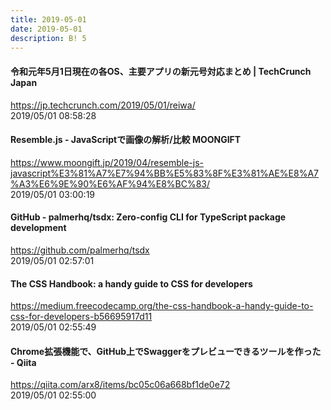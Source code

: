 ```yaml
---
title: 2019-05-01
date: 2019-05-01
description: B! 5
---
```


#### 令和元年5月1日現在の各OS、主要アプリの新元号対応まとめ  |  TechCrunch Japan
https://jp.techcrunch.com/2019/05/01/reiwa/<br>
2019/05/01 08:58:28<br>


#### Resemble.js - JavaScriptで画像の解析/比較 MOONGIFT
https://www.moongift.jp/2019/04/resemble-js-javascript%E3%81%A7%E7%94%BB%E5%83%8F%E3%81%AE%E8%A7%A3%E6%9E%90%E6%AF%94%E8%BC%83/<br>
2019/05/01 03:00:19<br>


#### GitHub - palmerhq/tsdx: Zero-config CLI for TypeScript package development
https://github.com/palmerhq/tsdx<br>
2019/05/01 02:57:01<br>


#### The CSS Handbook: a handy guide to CSS for developers
https://medium.freecodecamp.org/the-css-handbook-a-handy-guide-to-css-for-developers-b56695917d11<br>
2019/05/01 02:55:49<br>


#### Chrome拡張機能で、GitHub上でSwaggerをプレビューできるツールを作った  - Qiita
https://qiita.com/arx8/items/bc05c06a668bf1de0e72<br>
2019/05/01 02:55:00<br>


